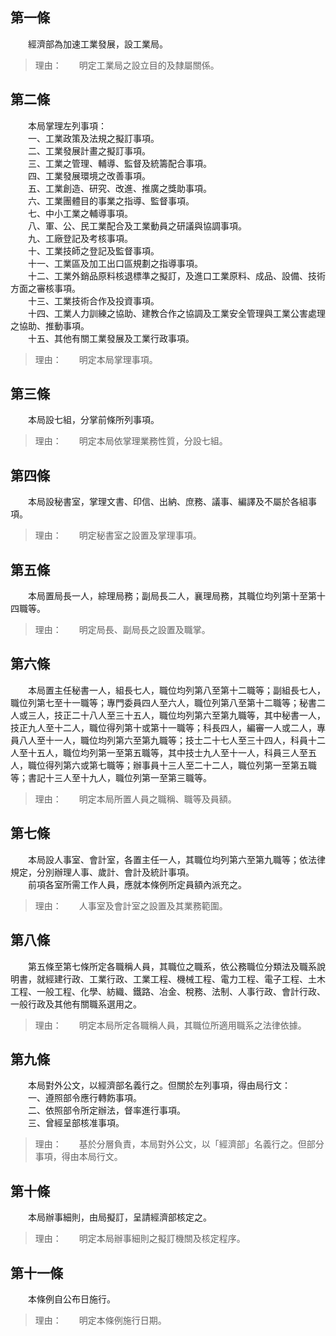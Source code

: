 第一條 
-------
　　經濟部為加速工業發展，設工業局。  
> 理由：　　明定工業局之設立目的及隸屬關係。



第二條 
-------
　　本局掌理左列事項：  
　　一、工業政策及法規之擬訂事項。  
　　二、工業發展計畫之擬訂事項。  
　　三、工業之管理、輔導、監督及統籌配合事項。  
　　四、工業發展環境之改善事項。  
　　五、工業創造、研究、改進、推廣之獎助事項。  
　　六、工業團體目的事業之指導、監督事項。  
　　七、中小工業之輔導事項。  
　　八、軍、公、民工業配合及工業動員之研議與協調事項。  
　　九、工廠登記及考核事項。  
　　十、工業技師之登記及監督事項。  
　　十一、工業區及加工出口區規劃之指導事項。  
　　十二、工業外銷品原料核退標準之擬訂，及進口工業原料、成品、設備、技術方面之審核事項。  
　　十三、工業技術合作及投資事項。  
　　十四、工業人力訓練之協助、建教合作之協調及工業安全管理與工業公害處理之協助、推動事項。  
　　十五、其他有關工業發展及工業行政事項。  
> 理由：　　明定本局掌理事項。



第三條 
-------
　　本局設七組，分掌前條所列事項。  
> 理由：　　明定本局依掌理業務性質，分設七組。



第四條 
-------
　　本局設秘書室，掌理文書、印信、出納、庶務、議事、編譯及不屬於各組事項。  
> 理由：　　明定秘書室之設置及掌理事項。



第五條 
-------
　　本局置局長一人，綜理局務；副局長二人，襄理局務，其職位均列第十至第十四職等。  
> 理由：　　明定局長、副局長之設置及職掌。



第六條 
-------
　　本局置主任秘書一人，組長七人，職位均列第八至第十二職等；副組長七人，職位列第七至十一職等；專門委員四人至六人，職位列第八至第十二職等；秘書二人或三人，技正二十八人至三十五人，職位均列第六至第九職等，其中秘書一人，技正九人至十二人，職位得列第十或第十一職等；科長四人，編審一人或二人，專員八人至十一人，職位均列第六至第九職等；技士二十七人至三十四人，科員十二人至十五人，職位均列第一至第五職等，其中技士九人至十一人，科員三人至五人，職位得列第六或第七職等；辦事員十三人至二十二人，職位列第一至第五職等；書記十三人至十九人，職位列第一至第三職等。  
> 理由：　　明定本局所置人員之職稱、職等及員額。



第七條 
-------
　　本局設人事室、會計室，各置主任一人，其職位均列第六至第九職等；依法律規定，分別辦理人事、歲計、會計及統計事項。  
　　前項各室所需工作人員，應就本條例所定員額內派充之。  
> 理由：　　人事室及會計室之設置及其業務範圍。



第八條 
-------
　　第五條至第七條所定各職稱人員，其職位之職系，依公務職位分類法及職系說明書，就經建行政、工業行政、工業工程、機械工程、電力工程、電子工程、土木工程、一般工程、化學、紡織、鐵路、冶金、稅務、法制、人事行政、會計行政、一般行政及其他有關職系選用之。  
> 理由：　　明定本局所定各職稱人員，其職位所適用職系之法律依據。



第九條 
-------
　　本局對外公文，以經濟部名義行之。但關於左列事項，得由局行文：  
　　一、遵照部令應行轉飭事項。  
　　二、依照部令所定辦法，督率進行事項。  
　　三、曾經呈部核准事項。  
> 理由：　　基於分層負責，本局對外公文，以「經濟部」名義行之。但部分事項，得由本局行文。



第十條 
-------
　　本局辦事細則，由局擬訂，呈請經濟部核定之。  
> 理由：　　明定本局辦事細則之擬訂機關及核定程序。



第十一條 
---------
　　本條例自公布日施行。  
> 理由：　　明定本條例施行日期。